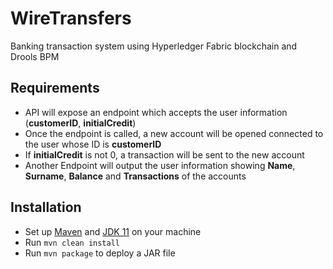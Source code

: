 # WireTransfers
Banking transaction system using Hyperledger Fabric blockchain and Drools BPM

## Requirements
* API will expose an endpoint which accepts the user information (**customerID**, **initialCredit**)
* Once the endpoint is called, a new account will be opened connected to the user whose ID is
**customerID**
* If **initialCredit** is not 0, a transaction will be sent to the new account
* Another Endpoint will output the user information showing **Name**, **Surname**, **Balance** and
**Transactions** of the accounts

## Installation
* Set up [Maven](https://maven.apache.org/download.cgi) and [JDK 11](https://adoptopenjdk.net/) on your machine
* Run `mvn clean install`
* Run `mvn package` to deploy a JAR file

